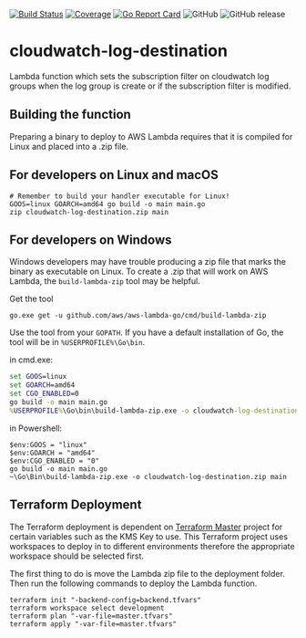 [![Build Status](https://travis-ci.com/bhavikkumar/cloudwatch-log-destination.svg?branch=master)](https://travis-ci.com/bhavikkumar/cloudwatch-log-destination)
[![Coverage](https://sonarcloud.io/api/project_badges/measure?project=cloudwatch-log-destination&metric=coverage)](https://sonarcloud.io/dashboard?id=cloudwatch-log-destination)
[![Go Report Card](https://goreportcard.com/badge/github.com/bhavikkumar/cloudwatch-log-destination)](https://goreportcard.com/report/github.com/bhavikkumar/cloudwatch-log-destination)
![GitHub](https://img.shields.io/github/license/bhavikkumar/cloudwatch-log-destination.svg)
![GitHub release](https://img.shields.io/github/release/bhavikkumar/cloudwatch-log-destination.svg)
# cloudwatch-log-destination

Lambda function which sets the subscription filter on cloudwatch log groups when the log group is create or if the subscription filter is modified.

## Building the function

Preparing a binary to deploy to AWS Lambda requires that it is compiled for Linux and placed into a .zip file.

## For developers on Linux and macOS
``` shell
# Remember to build your handler executable for Linux!
GOOS=linux GOARCH=amd64 go build -o main main.go
zip cloudwatch-log-destination.zip main
```

## For developers on Windows

Windows developers may have trouble producing a zip file that marks the binary as executable on Linux. To create a .zip that will work on AWS Lambda, the `build-lambda-zip` tool may be helpful.

Get the tool
``` shell
go.exe get -u github.com/aws/aws-lambda-go/cmd/build-lambda-zip
```

Use the tool from your `GOPATH`. If you have a default installation of Go, the tool will be in `%USERPROFILE%\Go\bin`. 

in cmd.exe:
``` bat
set GOOS=linux
set GOARCH=amd64
set CGO_ENABLED=0
go build -o main main.go
%USERPROFILE%\Go\bin\build-lambda-zip.exe -o cloudwatch-log-destination.zip main
```

in Powershell:
``` posh
$env:GOOS = "linux"
$env:GOARCH = "amd64"
$env:CGO_ENABLED = "0"
go build -o main main.go
~\Go\Bin\build-lambda-zip.exe -o cloudwatch-log-destination.zip main
```

## Terraform Deployment

The Terraform deployment is dependent on [Terraform Master](https://github.com/bhavikkumar/terraform-master) project for certain variables such as the KMS Key to use. This Terraform project uses workspaces to deploy in to different environments therefore the appropriate workspace should be selected first.
 
The first thing to do is move the Lambda zip file to the deployment folder. Then run the following commands to deploy the Lambda function.
 ```
terraform init "-backend-config=backend.tfvars"
terraform workspace select development
terraform plan "-var-file=master.tfvars"
terraform apply "-var-file=master.tfvars"
```

